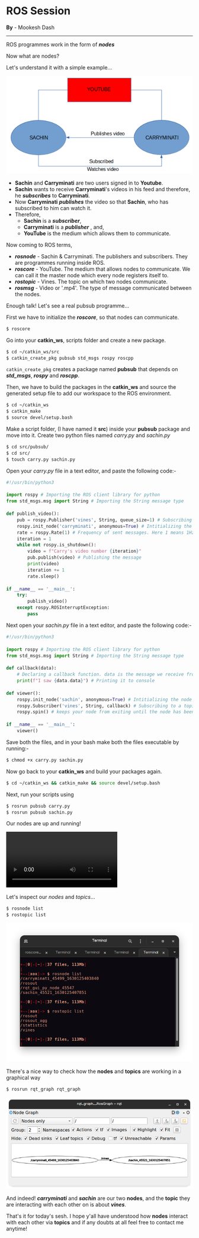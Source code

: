 # ROS Session

**By** - Mookesh Dash

------

ROS programmes work in the form of **_nodes_**

Now what are nodes?

Let's understand it with a simple example...

![Screenshot-20210828013634-600x313](/images/Screenshot-20210828013634-600x313.png)

- **Sachin** and **Carryminati** are two users signed in to **Youtube**.
- **Sachin** wants to receive **Carryminati**'s videos in his feed and therefore, he **_subscribes_** to **Carryminati**.
- Now **Carryminati** **_publishes_** the video so that **Sachin**, who has subscribed to him can watch it.
- Therefore,
  - **Sachin** is a **_subscriber_**,
  - **Carryminati** is a **_publisher_** , and,
  - **YouTube** is the medium which allows them to communicate.

Now coming to ROS terms,

- **_rosnode_** - Sachin & Carryminati. The publishers and subscribers. They are programmes running inside ROS.
- **_roscore_** - YouTube. The medium that allows nodes to communicate. We can call it the master node which every node registers itself to.
- **_rostopic_** - Vines. The topic on which two nodes communicate.
- **_rosmsg_** - Video or '.mp4'. The type of message communicated between the nodes.

Enough talk! Let's see a real pubsub programme...

First we have to initialize the **_roscore_**, so that nodes can communicate.

```bash
$ roscore
```

Go into your **catkin_ws**, scripts folder and create a new package.

```bash
$ cd ~/catkin_ws/src
$ catkin_create_pkg pubsub std_msgs rospy roscpp
```

```catkin_create_pkg``` creates a package named **pubsub** that depends on **_std_msgs_**, **_rospy_** and **_roscpp_**.

Then, we have to build the packages in the **catkin_ws** and source the generated setup file to add our workspace to the ROS environment.

```bash
$ cd ~/catkin_ws
$ catkin_make
$ source devel/setup.bash
```

Make a script folder, (I have named it **src**) inside your **pubsub** package and move into it. Create two python files named _carry.py_ and _sachin.py_

```bash
$ cd src/pubsub/
$ cd src/
$ touch carry.py sachin.py
```

Open your _carry.py_ file in a text editor, and paste the following code:-

```python
#!/usr/bin/python3

import rospy # Importing the ROS client library for python
from std_msgs.msg import String # Importing the String message type

def publish_video():
    pub = rospy.Publisher('vines', String, queue_size=1) # Subscribing to a topic
    rospy.init_node('carryminati', anonymous=True) # Intitializing the node
    rate = rospy.Rate(1) # Frequency of sent messages. Here 1 means 1Hz
    iteration = 1
    while not rospy.is_shutdown(): 
        video = f"Carry's video number {iteration}"
        pub.publish(video) # Publishing the message
        print(video)
        iteration += 1
        rate.sleep()

if __name__ == '__main__':
    try:
        publish_video()
    except rospy.ROSInterruptException:
        pass

```

Next open your _sachin.py_ file in a text editor, and paste the following code:-

```python
#!/usr/bin/python3

import rospy # Importing the ROS client library for python
from std_msgs.msg import String # Importing the String message type

def callback(data): 
    # Declaring a callback function. data is the message we receive from the publisher
    print(f"I saw {data.data}") # Printing it to console
    
def viewer():
    rospy.init_node('sachin', anonymous=True) # Intitializing the node
    rospy.Subscriber('vines', String, callback) # Subscribing to a topic
    rospy.spin() # keeps your node from exiting until the node has been shutdown

if __name__ == '__main__':
    viewer()
```

Save both the files, and in your bash make both the files executable by running:-

```bash
$ chmod +x carry.py sachin.py
```

Now go back to your **catkin_ws** and build your packages again.

```bash
$ cd ~/catkin_ws && catkin_make && source devel/setup.bash
```

Next, run your scripts using

```bash
$ rosrun pubsub carry.py
$ rosrun pubsub sachin.py
```

Our nodes are up and running!

<video src="/videos/example_node.mp4"></video>

Let's inspect our _nodes_ and _topics_...

```bash
$ rosnode list
$ rostopic list
```

![rosseshss](/images/rosseshss.png)

There's a nice way to check how the **nodes** and **topics** are working in a graphical way

```bash
$ rosrun rqt_graph rqt_graph
```

![rosseshrqt](/images/rosseshrqt.png)

And indeed! **_carryminati_** and **_sachin_** are our two **nodes**, and the **topic** they are interacting with each other on is about **_vines_**.

That's it for today's sesh. I hope y'all have understood how **nodes** interact with each other via **topics** and if any doubts at all feel free to contact me anytime!
